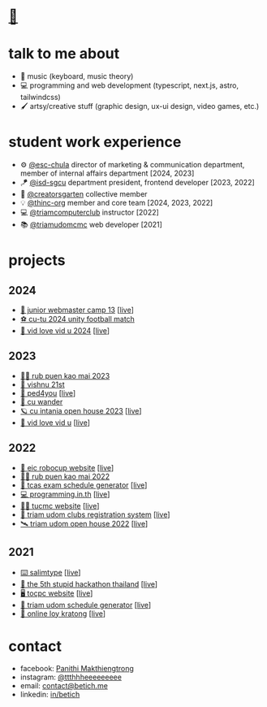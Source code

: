 <!-- [<img src="/src/profile.svg" alt="profile" />](https://github.com/betich/betich/blob/main/src/profile.svg) -->

<!-- <img width="20%" align="left" src="/src/betich.png" alt="profile"> -->

<h1><a href="https://betich.me" target="_blank" title="hi, i'm thee">👋</a></h1>

# talk to me about
- 🎹 music (keyboard, music theory)
- 💻 programming and web development (typescript, next.js, astro, tailwindcss)
- 🖌️ artsy/creative stuff (graphic design, ux-ui design, video games, etc.)

# student work experience
- ⚙️ [@esc-chula](https://github.com/esc-chula) director of marketing & communication department, member of internal affairs department [2024, 2023]
- 🪁 [@isd-sgcu](https://github.com/isd-sgcu) department president, frontend developer [2023, 2022] 
- 🦄 [@creatorsgarten](https://github.com/creatorsgarten) collective member
- 💡 [@thinc-org](https://github.com/thinc-org) member and core team [2024, 2023, 2022]
- 💻 [@triamcomputerclub](https://github.com/triamcomputerclub) instructor [2022]
- 📚 [@triamudomcmc](https://github.com/triamudomcmc) web developer [2021]

# projects

## 2024
- [💖 junior webmaster camp 13](https://github.com/webmastercamp) \[[live](https://13.jwc.in.th)\]
- [⚽️ cu-tu 2024 unity football match](https://github.com/isd-sgcu/cutu-2024)
- [🌷 vid love vid u 2024](https://github.com/vidlovevidu-chula/vlvu2024-website) \[[live](https://vidlovevidu.com)\]

## 2023
- [👩‍🎓 rub puen kao mai 2023](https://github.com/isd-sgcu/rpkm66-frontend)
- [🔮 vishnu 21st](https://github.com/esc-chula/vishnu21-frontend)
- [🦆 ped4you](https://github.com/PED4you/ped4you-website) \[[live](https://ped4you.com)\]
- [👞 cu wander](https://www.instagram.com/cu_wander/)
- [🪐 cu intania open house 2023](https://github.com/thinc-org/intania-oph) \[[live](https://intania-oph.vercel.app/)\]
- [🌷 vid love vid u](https://github.com/vidlovevidu-chula/vlvu2023-website) \[[live](https://vidlovevidu.com)\]

## 2022
- [🤖 eic robocup website](https://github.com/robocup-eic/eic-website) \[[live](https://eicrobocup.com)\]
- [👨‍🎓 rub puen kao mai 2022](https://github.com/isd-sgcu/rnkm65-frontend)
- [📕 tcas exam schedule generator](https://github.com/betich/tcas3-schedule-generator) \[[live](https://tcas.betich.me)\]
- [💻 programming.in.th](https://github.com/programming-in-th/programming.in.th) \[[live](https://programming.in.th)\]
- [👩‍💻 tucmc website](https://github.com/triamudomcmc/tucmc-site) \[[live](https://clubs.triamudom.ac.th/)\]
- [📝 triam udom clubs registration system](https://github.com/triamudomcmc/clubreg) \[[live](https://register.clubs.triamudom.ac.th/)\]
- [🛰️ triam udom open house 2022](https://github.com/triamudomcmc/openhouse2022) \[[live](https://openhouse-2022.vercel.app/)\]

## 2021
- [⌨️ salimtype](https://github.com/betich/salimtype) \[[live](https://salim-type.web.app)\]
- [👾 the 5th stupid hackathon thailand](https://github.com/StupidHackTH/Stupid-Hackathon-5-Webpage) \[[live](https://stupid.hackathon.in.th/5)\]
- [🖥️ tocpc website](https://github.com/TOCPC/tocpc-site) \[[live](https://tocpc.codes)\]
- [📅 triam udom schedule generator](https://github.com/triamudomcmc/schedule-generator) \[[live](https://schedule.tucm.cc)\]
- [🌿 online loy kratong](https://github.com/triamudomcmc/loy-kratong) \[[live](https://loy-kratong.vercel.app/)\]

# contact

- facebook: [Panithi Makthiengtrong](https://fb.me/panithi.makthiengtrong)
- instagram: [@ttthhheeeeeeeee](https://instagram.com/ttthhheeeeeeeee/)
- email: [contact@betich.me](mailto:contact@betich.me)
- linkedin: [in/betich](https://linkedin.com/in/betich)
